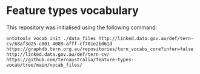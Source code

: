 # Feature types vocabulary

This repository was initialised using the following command:

```
ontotools vocab init ./data_files http://linked.data.gov.au/def/tern-cv/68af3d25-c801-4089-afff-cf701e2bd61d https://graphdb.tern.org.au/repositories/tern_vocabs_core?infer=false http://linked.data.gov.au/def/tern-cv/ https://github.com/ternaustralia/feature-types-vocab/tree/main/vocab_files/
```

